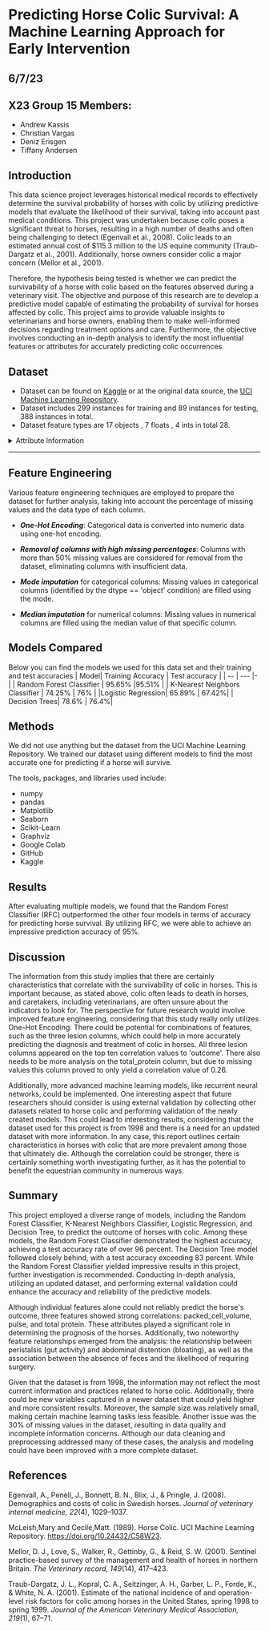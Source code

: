 # Predicting Horse Colic Survival: A Machine Learning Approach for Early Intervention
## 6/7/23 
## X23 Group 15 Members:
- Andrew Kassis
- Christian Vargas
- Deniz Erisgen
- Tiffany Andersen

## Introduction
This data science project leverages historical medical records to effectively determine the survival probability of horses with colic by utilizing predictive models that evaluate the likelihood of their survival, taking into account past medical conditions. This project was undertaken because colic poses a significant threat to horses, resulting in a high number of deaths and often being challenging to detect (Egenvall et al., 2008). Colic leads to an estimated annual cost of $115.3 million to the US equine community (Traub-Dargatz et al., 2001). Additionally, horse owners consider colic a major concern (Mellor et al., 2001).

Therefore, the hypothesis being tested is whether we can predict the survivability of a horse with colic based on the features observed during a veterinary visit. The objective and purpose of this research are to develop a predictive model capable of estimating the probability of survival for horses affected by colic. This project aims to provide valuable insights to veterinarians and horse owners, enabling them to make well-informed decisions regarding treatment options and care. Furthermore, the objective involves conducting an in-depth analysis to identify the most influential features or attributes for accurately predicting colic occurrences.

## Dataset
- Dataset can be found on [Kaggle](https://www.kaggle.com/datasets/uciml/horse-colic) or at the original data source, the [ UCI Machine Learning Repository](https://archive.ics.uci.edu/dataset/47/horse+colic).
- Dataset includes 299 instances for training and 89 instances for testing, 388 instances in total.
- Dataset feature types are 17 objects , 7 floats , 4 ints in total 28. 


<details>
 <summary> Attribute Information</summary>

     1:  surgery?
     - 1 = Yes, it had surgery
     - 2 = It was treated without surgery

     2:  Age 
     - 1 = Adult horse
     - 2 = Young (< 6 months)

     3:  Hospital Number (dropped)
     - numeric id
     - the case number assigned to the horse (may not be unique if the horse is treated > 1 time)

     4:  rectal temperature
     - linear
     - in degrees celsius.
     - An elevated temp may occur due to infection.
     - temperature may be reduced when the animal is in late shock
     - normal temp is 37.8
     - this parameter will usually change as the problem progresses eg. may start out normal, then become elevated because of the lesion, passing back through the normal range as the horse goes into shock

     5:  pulse 
     - linear
     - the heart rate in beats per minute
     - is a reflection of the heart condition: 30 -40 is normal for adults
     - rare to have a lower than normal rate although athletic horses may have a rate of 20-25
     - animals with painful lesions or suffering from circulatory shock may have an elevated heart rate

     6:  respiratory rate
     - linear
     - normal rate is 8 to 10
     - usefulness is doubtful due to the great fluctuations

     7:  temperature of extremities
     - a subjective indication of peripheral circulation
     - possible values:
          - 1 = Normal
          - 2 = Warm
          - 3 = Cool
          - 4 = Cold
     - cool to cold extremities indicate possible shock
     - hot extremities should correlate with an elevated rectal temp.

     8:  peripheral pulse
     - subjective
     - possible values are:
          -  1 = normal
          -  2 = increased
          -  3 = reduced
          -  4 = absent
     - normal or increased p.p. are indicative of adequate circulation
               while reduced or absent indicate poor perfusion

     9:  mucous membranes
     - a subjective measurement of colour
     - possible values are:
          - 1 = normal pink
          - 2 = bright pink
          - 3 = pale pink
          - 4 = pale cyanotic
          - 5 = bright red / injected
          - 6 = dark cyanotic
     - 1 and 2 probably indicate a normal or slightly increased circulation
     - 3 may occur in early shock
     - 4 and 6 are indicative of serious circulatory compromise
     - 5 is more indicative of a septicemia

     10: capillary refill time
     - a clinical judgement. The longer the refill, the poorer the
               circulation
     - possible values
          -  1 = < 3 seconds
          -  2 = >= 3 seconds

     11: pain - a subjective judgement of the horse's pain level
     - possible values:
          - 1 = alert, no pain
          - 2 = depressed
          - 3 = intermittent mild pain
          - 4 = intermittent severe pain
          - 5 = continuous severe pain
     - should NOT be treated as a ordered or discrete variable!
     - In general, the more painful, the more likely it is to require surgery
     - prior treatment of pain may mask the pain level to some extent

     12: peristalsis                              
     - an indication of the activity in the horse's gut. As the gut
               becomes more distended or the horse becomes more toxic, the
               activity decreases
     - possible values:
          - 1 = hypermotile
          - 2 = normal
          - 3 = hypomotile
          - 4 = absent

     13: abdominal distension
     - An IMPORTANT parameter.
     - possible values
          - 1 = none
          - 2 = slight
          - 3 = moderate
          - 4 = severe
     - an animal with abdominal distension is likely to be painful and
               have reduced gut motility.
     - a horse with severe abdominal distension is likely to require
               surgery just tio relieve the pressure

     14: nasogastric tube
     - this refers to any gas coming out of the tube
     - possible values:
          - 1 = none
          - 2 = slight
          - 3 = significant
     - a large gas cap in the stomach is likely to give the horse
               discomfort

     15: nasogastric reflux
     - possible values
          - 1 = none
          - 2 = > 1 liter
          - 3 = < 1 liter
     - the greater amount of reflux, the more likelihood that there is some serious obstruction to the fluid passage from the rest of the intestine

     16: nasogastric reflux PH
     - linear
     - scale is from 0 to 14 with 7 being neutral
     - normal values are in the 3 to 4 range

     17: rectal examination - feces
     - possible values
          - 1 = normal
          - 2 = increased
          - 3 = decreased
          - 4 = absent
     - absent feces probably indicates an obstruction

     18: abdomen
     - possible values
          - 1 = normal
          - 2 = other
          - 3 = firm feces in the large intestine
          - 4 = distended small intestine
          - 5 = distended large intestine
     - 3 is probably an obstruction caused by a mechanical impaction
               and is normally treated medically
     - 4 and 5 indicate a surgical lesion

     19: packed cell volume
     - linear
     - the # of red cells by volume in the blood
     - normal range is 30 to 50. The level rises as the circulation
               becomes compromised or as the animal becomes dehydrated.

     20: total protein
     - linear
     - normal values lie in the 6-7.5 (gms/dL) range
     - the higher the value the greater the dehydration

     21: abdominocentesis appearance
     - a needle is put in the horse's abdomen and fluid is obtained from the abdominal cavity
     - possible values:
          - 1 = clear
          - 2 = cloudy
          - 3 = serosanguinous
     - normal fluid is clear while cloudy or serosanguinous indicates a compromised gut

     22: abdomcentesis total protein
     - linear
     - the higher the level of protein the more likely it is to have a compromised gut. Values are in gms/dL

     23: outcome (TARGET)
     - what eventually happened to the horse?
     - possible values:
          - 1 = lived
          - 2 = died
          - 3 = was euthanized

     24: surgical lesion?
     - retrospectively, was the problem (lesion) surgical?
     - all cases are either operated upon or autopsied so that this value and the lesion type are always known
     - possible values:
          - 1 = Yes
          - 2 = No

     25, 26, 27: type of lesion
     - first number is site of lesion
          - 1 = gastric
          - 2 = sm intestine
          - 3 = lg colon
          - 4 = lg colon and cecum
          - 5 = cecum
          - 6 = transverse colon
          - 7 = retum/descending colon
          - 8 = uterus
          - 9 = bladder
          - 11 = all intestinal sites
          - 00 = none
     - second number is type
          - 1 = simple
          - 2 = strangulation
          - 3 = inflammation
          - 4 = other
     - third number is subtype
          - 1 = mechanical
          - 2 = paralytic
          - 0 = n/a
     - fourth number is specific code
          - 1 = obturation
          - 2 = intrinsic
          - 3 = extrinsic
          - 4 = adynamic
          - 5 = volvulus/torsion
          - 6 = intussuption
          - 7 = thromboembolic
          - 8 = hernia
          - 9 = lipoma/slenic incarceration
          - 10 = displacement
          - 0 = n/a

     28: cp_data
     - is pathology data present for this case?
          - 1 = Yes
          - 2 = No
     - this variable is of no significance since pathology data is not included or collected for these cases

</details>

---

## Feature Engineering
Various feature engineering techniques are employed to prepare the dataset for further analysis, taking into account the percentage of missing values and the data type of each column.

- ***One-Hot Encoding***: Categorical data is converted into numeric data using one-hot encoding.

- ***Removal of columns with high missing percentages***: Columns with more than 50% missing values are considered for removal from the dataset, eliminating columns with insufficient data.

- ***Mode imputation*** for categorical columns: Missing values in categorical columns (identified by the dtype == 'object' condition) are filled using the mode.

- ***Median imputation*** for numerical columns: Missing values in numerical columns are filled using the median value of that specific column.

## Models Compared 
Below you can find the models we used for this data set and their training and test accuracies
| Model| Training Accuracy | Test accuracy |
| -- | --- |- | 
| Random Forest Classifier | 95.65% |95.51% |
|  K-Nearest Neighbors Classifier   | 74.25% | 76% |
|Logistic Regression| 65.89% | 67.42%|
| Decision Trees| 78.6% | 76.4%|

## Methods 
We did not use anything but the dataset from the UCI Machine Learning Repository. We trained our dataset using different models to find the most accurate one for predicting if a horse will survive. 

The tools, packages, and libraries used include:
- numpy
- pandas
- Matplotlib
- Seaborn
- Scikit-Learn
- Graphviz
- Google Colab
- GitHub
- Kaggle

## Results 
After evaluating multiple models, we found that the Random Forest Classifier (RFC) outperformed the other four models in terms of accuracy for predicting horse survival. By utilizing RFC, we were able to achieve an impressive prediction accuracy of 95%.

## Discussion

The information from this study implies that there are certainly characteristics that correlate with the survivability of colic in horses. This is important because, as stated above, colic often leads to death in horses, and caretakers, including veterinarians, are often unsure about the indicators to look for. The perspective for future research would involve improved feature engineering, considering that this study really only utilizes One-Hot Encoding. There could be potential for combinations of features, such as the three lesion columns, which could help in more accurately predicting the diagnosis and treatment of colic in horses. All three lesion columns appeared on the top ten correlation values to 'outcome'. There also needs to be more analysis on the total_protein column, but due to missing values this column proved to only yield a correlation value of 0.26. 

Additionally, more advanced machine learning models, like recurrent neural networks, could be implemented. One interesting aspect that future researchers should consider is using external validation by collecting other datasets related to horse colic and performing validation of the newly created models. This could lead to interesting results, considering that the dataset used for this project is from 1998 and there is a need for an updated dataset with more information. In any case, this report outlines certain characteristics in horses with colic that are more prevalent among those that ultimately die. Although the correlation could be stronger, there is certainly something worth investigating further, as it has the potential to benefit the equestrian community in numerous ways.

## Summary

This project employed a diverse range of models, including the Random Forest Classifier, K-Nearest Neighbors Classifier, Logistic Regression, and Decision Tree, to predict the outcome of horses with colic. Among these models, the Random Forest Classifier demonstrated the highest accuracy, achieving a test accuracy rate of over 96 percent. The Decision Tree model followed closely behind, with a test accuracy exceeding 83 percent. While the Random Forest Classifier yielded impressive results in this project, further investigation is recommended. Conducting in-depth analysis, utilizing an updated dataset, and performing external validation could enhance the accuracy and reliability of the predictive models.

Although individual features alone could not reliably predict the horse's outcome, three features showed strong correlations: packed_cell_volume, pulse, and total protein. These attributes played a significant role in determining the prognosis of the horses. Additionally, two noteworthy feature relationships emerged from the analysis: the relationship between peristalsis (gut activity) and abdominal distention (bloating), as well as the association between the absence of feces and the likelihood of requiring surgery.

Given that the dataset is from 1998, the information may not reflect the most current information and practices related to horse colic. Additionally, there could be new variables captured in a newer dataset that could yield higher and more consistent results. Moreover, the sample size was relatively small, making certain machine learning tasks less feasible. Another issue was the 30% of missing values in the dataset, resulting in data quality and incomplete information concerns. Although our data cleaning and preprocessing addressed many of these cases, the analysis and modeling could have been improved with a more complete dataset.

## References

Egenvall, A., Penell, J., Bonnett, B. N., Blix, J., & Pringle, J. (2008). Demographics and costs of colic in Swedish horses. *Journal of veterinary internal medicine, 22*(4), 1029–1037.

McLeish,Mary and Cecile,Matt. (1989). Horse Colic. UCI Machine Learning Repository. https://doi.org/10.24432/C58W23.

Mellor, D. J., Love, S., Walker, R., Gettinby, G., & Reid, S. W. (2001). Sentinel practice-based survey of the management and health of horses in northern Britain. *The Veterinary record, 149*(14), 417–423.

Traub-Dargatz, J. L., Kopral, C. A., Seitzinger, A. H., Garber, L. P., Forde, K., & White, N. A. (2001). Estimate of the national incidence of and operation-level risk factors for colic among horses in the United States, spring 1998 to spring 1999. *Journal of the American Veterinary Medical Association, 219*(1), 67–71.

